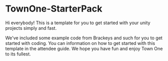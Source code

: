 # TownOne-StarterPack

Hi everybody! This is a template for you to get started with your unity projects simply and fast. 

We've included some example code from Brackeys and such for you to get started with coding. You can information on how to get started with this template 
in the attendee guide. We hope you have fun and enjoy Town One to its fullest.
